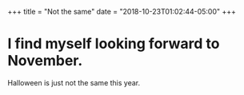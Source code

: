 +++
title = "Not the same"
date = "2018-10-23T01:02:44-05:00"
+++
# I find myself looking forward to November. 

Halloween is just not the same this year.